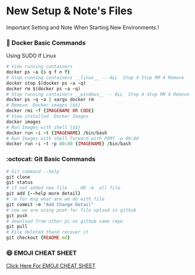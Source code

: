 # New Setup & Note's Files
Important Setting and Note When Starting New Environments.! 

### :whale: Docker Basic Commands
Using SUDO If Linux 

```ruby
# View running containers
docker ps -a {s q f n f}
# Stop running containers __linux__ -- ALL  Stop 4 Stop RM 4 Remove
docker stop $(docker ps -a -q)  
docker rm $(docker ps -a -q)
# Stop running containers __windows__ -- ALL  Stop 4 Stop RM 4 Remove
docker ps -q -a | xargs docker rm
# Remove  Docker images {$$}
docker rmi -f {IMAGENAME OR CODE}
# View installed  Docker Images
docker images
# Run Images with shell {$$}
docker run -i -t {IMAGENAME} /bin/bash
# Run Images with shell forward with PORT -p 80:80
docker run -i -t -p 80:80 {IMAGENAME} /bin/bash
```
### :octocat: Git Basic Commands 

```ruby
# Git command --help
git clone
git status
# if not added new file   . OR -A  all file 
git add {--help more detail}  
# -m for msg what are we do with file
git commit -m "Add Change Detail"  
# now we are using push for file upload in github
git push 
# download from other pc on github same repo
git pull 
# File deleted thand recover it  
git checkout {README.md}
 ```
 
### :smile: EMOJI CHEAT SHEET
[Click Here For EMOJI CHEAT SHEET](http://www.webpagefx.com/tools/emoji-cheat-sheet/)
